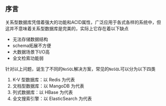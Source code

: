 ## 序言
关系型数据库凭借着强大的功能和ACID属性，广泛应用于各式各样的系统中，但这并不意味着关系型数据库是完美的，实际上它存在着以下缺点

- 无法存储数据结构
- schema拓展不方便
- 大数据场景下I/O高
- 全文检索功能弱

针对以上问题，诞生了不同的`NoSQL`解决方案，常见的`NoSQL`可以分为以下四类
1. K-V 型数据库：以 Redis 为代表
2. 文档型数据库：以 MangoDB 为代表
3. 列式数据库：以 HBase 为代表
4. 全文搜索引擎：以 ElasticSearch 为代表

